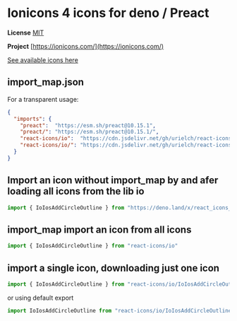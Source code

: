 # Ionicons 4 icons for deno / Preact

**License** [MIT](https://github.com/ionic-team/ionicons/blob/master/LICENSE)

**Project** [https://ionicons.com/](https://ionicons.com/)

[See available icons here](https://react-icons.github.io/react-icons/icons?name=io)

## import_map.json

For a transparent usage:

```json
{
  "imports": {
    "preact":  "https://esm.sh/preact@10.15.1",
    "preact/": "https://esm.sh/preact@10.15.1/",
    "react-icons/io":  "https://cdn.jsdelivr.net/gh/urielch/react-icons-io@1.0.7/mod.ts",
    "react-icons/io/": "https://cdn.jsdelivr.net/gh/urielch/react-icons-io@1.0.7/ico/",
  }
}
```

## Import an icon without import_map by and afer loading all icons from the lib io

```ts
import { IoIosAddCircleOutline } from "https://deno.land/x/react_icons_io@1.0.7/mod.ts"
```

## import_map import an icon from all icons

```ts
import { IoIosAddCircleOutline } from "react-icons/io"
```

## import a single icon, downloading just one icon

```ts
import { IoIosAddCircleOutline } from "react-icons/io/IoIosAddCircleOutline.ts"
```

or using default export

```ts
import IoIosAddCircleOutline from "react-icons/io/IoIosAddCircleOutline.ts"
```

